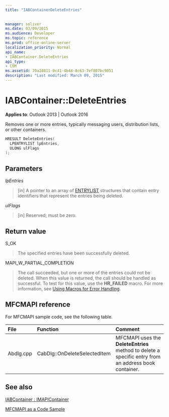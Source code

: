 ```yaml
---
title: "IABContainerDeleteEntries"
 
 
manager: soliver
ms.date: 03/09/2015
ms.audience: Developer
ms.topic: reference
ms.prod: office-online-server
localization_priority: Normal
api_name:
- IABContainer.DeleteEntries
api_type:
- COM
ms.assetid: 70a24811-0c41-4b44-8c63-7ef807bc9051
description: "Last modified: March 09, 2015"
---
```


# IABContainer::DeleteEntries

  
  
**Applies to**: Outlook 2013 | Outlook 2016 
  
Removes one or more entries, typically messaging users, distribution lists, or other containers.
  
```cpp
HRESULT DeleteEntries(
  LPENTRYLIST lpEntries,
  ULONG ulFlags
);
```

## Parameters

 _lpEntries_
  
> [in] A pointer to an array of [ENTRYLIST](entrylist.md) structures that contain entry identifiers that represent the entries being deleted. 
    
 _ulFlags_
  
> [in] Reserved; must be zero.
    
## Return value

S_OK 
  
> The specified entries have been successfully deleted. 
    
MAPI_W_PARTIAL_COMPLETION 
  
> The call succeeded, but one or more of the entries could not be deleted. When this value is returned, the call should be handled as successful. To test for this value, use the **HR_FAILED** macro. For more information, see [Using Macros for Error Handling](using-macros-for-error-handling.md).
    
## MFCMAPI reference

For MFCMAPI sample code, see the following table.
  
|**File**|**Function**|**Comment**|
|:-----|:-----|:-----|
|Abdlg.cpp  <br/> |CabDlg::OnDeleteSelectedItem  <br/> |MFCMAPI uses the **DeleteEntries** method to delete a specific entry from an address book container.  <br/> |
   
## See also



[IABContainer : IMAPIContainer](iabcontainerimapicontainer.md)


[MFCMAPI as a Code Sample](mfcmapi-as-a-code-sample.md)

